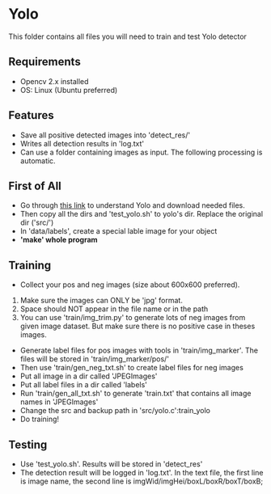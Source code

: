 # Yolo
This folder contains all files you will need to train and test Yolo detector

## Requirements
- Opencv 2.x installed
- OS: Linux (Ubuntu preferred)

## Features
- Save all positive detected images into 'detect_res/'
- Writes all detection results in 'log.txt'
- Can use a folder containing images as input. The following processing is automatic.

## First of All
- Go through [this link](http://pjreddie.com/darknet/yolo/) to understand Yolo and download needed files.
- Then copy all the dirs and 'test_yolo.sh' to yolo's dir. Replace the original dir ('src/')
- In 'data/labels', create a special lable image for your object
- **'make' whole program**

## Training
- Collect your pos and neg images (size about 600x600 preferred).  
1. Make sure the images can ONLY be 'jpg' format.  
2. Space should NOT appear in the file name or in the path  
3. You can use 'train/img_trim.py' to generate lots of neg images from given image dataset. But make sure there is no positive case in theses images.
- Generate label files for pos images with tools in 'train/img_marker'. The files will be stored in 'train/img_marker/pos/' 
- Then use 'train/gen_neg_txt.sh' to create label files for neg images
- Put all image in a dir called 'JPEGImages'
- Put all label files in a dir called 'labels'
- Run 'train/gen_all_txt.sh' to generate 'train.txt' that contains all image names in 'JPEGImages'
- Change the src and backup path in 'src/yolo.c':train_yolo
- Do training!

## Testing
- Use 'test_yolo.sh'. Results will be stored in 'detect_res'
- The detection result will be logged in 'log.txt'. In the text file, the first line is image name, the second line is imgWid/imgHei/boxL/boxR/boxT/boxB;
